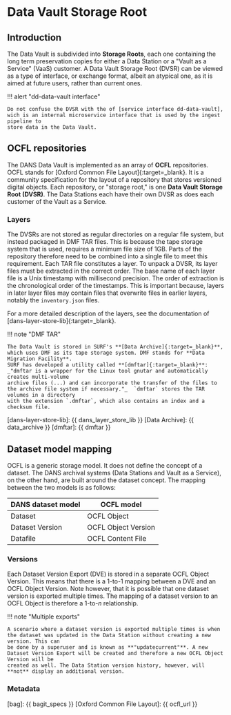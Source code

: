 Data Vault Storage Root
=======================

Introduction
------------

The Data Vault is subdivided into **Storage Roots**, each one containing the long term preservation copies for either a Data Station or a "Vault as a
Service"  (VaaS) customer. A Data Vault Storage Root (DVSR) can be viewed as a type of interface, or exchange format, albeit an atypical one, as it is aimed at
future users, rather than current ones.

!!! alert "dd-data-vault interface"

    Do not confuse the DVSR with the of [service interface dd-data-vault], wich is an internal microservice interface that is used by the ingest pipeline to 
    store data in the Data Vault.

[service interface dd-data-vault]: /datastation#dd-data-vault

OCFL repositories
-----------------

The DANS Data Vault is implemented as an array of **OCFL** repositories. OCFL stands for [Oxford Common File Layout]{:target=_blank}. It is a community
specification for the layout of a repository that stores versioned digital objects. Each repository, or "storage root," is one
**Data Vault Storage Root (DVSR)**. The Data Stations each have their own DVSR as does each customer of the Vault as a Service.

### Layers

The DVSRs are not stored as regular directories on a regular file system, but instead packaged in DMF TAR files. This is because the tape storage system that is
used, requires a minimum file size of 1GB. Parts of the repository therefore need to be combined into a single file to meet this requirement. Each TAR file
constitutes a layer. To unpack a DVSR, its layer files must be extracted in the correct order. The base name of each layer file is a Unix timestamp with
millisecond precision. The order of extraction is the chronological order of the timestamps. This is important because, layers in later layer files may contain
files that overwrite files in earlier layers, notably the `inventory.json` files.

For a more detailed description of the layers, see the documentation of [dans-layer-store-lib]{:target=_blank}.

!!! note "DMF TAR"

    The Data Vault is stored in SURF's **[Data Archive]{:target=_blank}**, which uses DMF as its tape storage system. DMF stands for **Data Migration Facility**.
    SURF has developed a utility called **[dmftar]{:target=_blank}**: _"dmftar is a wrapper for the Linux tool gnutar and automatically creates multi-volume 
    archive files (...) and can incorporate the transfer of the files to the archive file system if necessary."_  `dmftar` stores the TAR volumes in a directory
    with the extension `.dmftar`, which also contains an index and a checksum file.

[dans-layer-store-lib]: {{ dans_layer_store_lib }}
[Data Archive]: {{ data_archive }}
[dmftar]: {{ dmftar }}

Dataset model mapping
---------------------

OCFL is a generic storage model. It does not define the concept of a dataset. The DANS archival systems (Data Stations and Vault as a Service), on the other
hand, are built around the dataset concept. The mapping between the two models is as follows:

| DANS dataset model | OCFL model          |
|--------------------|---------------------|
| Dataset            | OCFL Object         |
| Dataset Version    | OCFL Object Version |
| Datafile           | OCFL Content File   |

### Versions

Each Dataset Version Export (DVE) is stored in a separate OCFL Object Version. This means that there is a 1-to-1 mapping between a DVE and an OCFL Object
Version. Note however, that it is possible that one dataset version is exported multiple times. The mapping of a dataset version to an OCFL Object is therefore
a 1-to-_n_ relationship.

!!! note "Multiple exports"

    A scenario where a dataset version is exported multiple times is when the dataset was updated in the Data Station without creating a new version. This can 
    be done by a superuser and is known as **"updatecurrent"**. A new Dataset Version Export will be created and therefore a new OCFL Object Version will be 
    created as well. The Data Station version history, however, will **not** display an additional version.

### Metadata






[bag]: {{ bagit_specs }}
[Oxford Common File Layout]: {{ ocfl_url }}